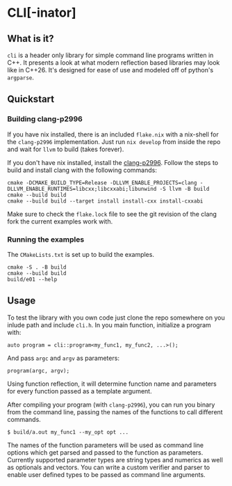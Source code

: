 # CLI[-inator]

## What is it?

`cli` is a header only library for simple command line programs written in C++. It presents a look at what modern reflection based libraries may look like in C++26. It's designed for ease of use and modeled off of python's `argparse`.

## Quickstart

### Building clang-p2996

If you have nix installed, there is an included `flake.nix` with a nix-shell for the `clang-p2996` implementation. Just run `nix develop` from inside the repo and wait for `llvm` to build (takes forever).

If you don't have nix installed, install the [clang-p2996](https://github.com/bloomberg/clang-p2996/blob/p2996/P2996.md). Follow the steps to build and install clang with the following commands:

```
cmake -DCMAKE_BUILD_TYPE=Release -DLLVM_ENABLE_PROJECTS=clang -DLLVM_ENABLE_RUNTIMES=libcxx;libcxxabi;libunwind -S llvm -B build
cmake --build build
cmake --build build --target install install-cxx install-cxxabi
```

Make sure to check the `flake.lock` file to see the git revision of the clang fork the current examples work with.

### Running the examples

The `CMakeLists.txt` is set up to build the examples.

```
cmake -S . -B build
cmake --build build
build/e01 --help
```

## Usage

To test the library with you own code just clone the repo somewhere on you inlude path and include `cli.h`. In you main function, initialize a program with:

```
auto program = cli::program<my_func1, my_func2, ...>();
```

And pass `argc` and `argv` as parameters:

```
program(argc, argv);
```

Using function reflection, it will determine function name and parameters for every function passed as a template argument.

After compiling your program (with `clang-p2996`), you can run you binary from the command line, passing the names of the functions to call different commands.

```
$ build/a.out my_func1 --my_opt opt ...
```

The names of the function parameters will be used as command line options which get parsed and passed to the function as parameters. Currently supported parameter types are string types and numerics as well as optionals and vectors. You can write a custom verifier and parser to enable user defined types to be passed as command line arguments.
